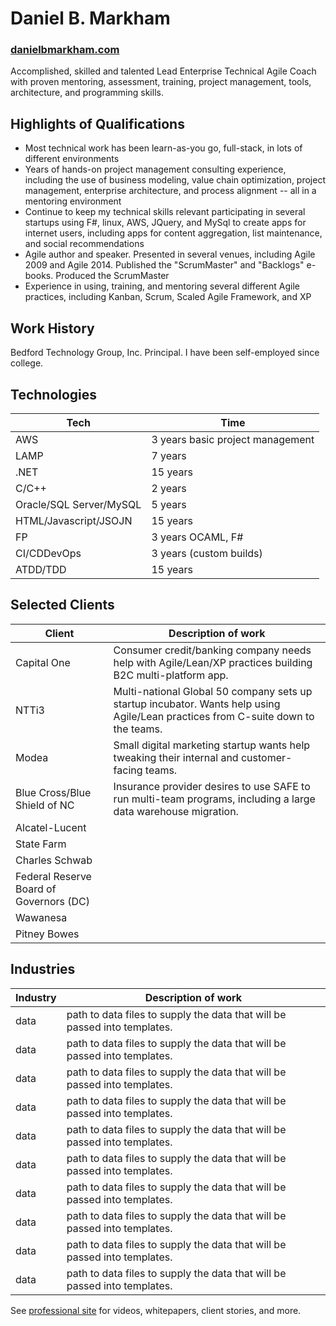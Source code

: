 # Daniel B. Markham
### [danielbmarkham.com](http://danielbmarkham.com "Professional Site")
Accomplished, skilled and talented Lead Enterprise Technical Agile Coach with proven mentoring, assessment, training, project management, tools, architecture, and programming skills.
## Highlights of Qualifications
* Most technical work has been learn-as-you go, full-stack, in lots of different environments
* Years of hands-on project management consulting experience, including the use of business modeling, value chain optimization, project management, enterprise architecture, and process alignment -- all in a mentoring environment
* Continue to keep my technical skills relevant participating in several startups using F#, linux, AWS, JQuery, and MySql to create apps for internet users, including apps for content aggregation, list maintenance, and social recommendations
* Agile author and speaker. Presented in several venues, including Agile 2009 and Agile 2014. Published the "ScrumMaster" and "Backlogs" e-books. Produced the ScrumMaster
* Experience in using, training, and mentoring several different Agile practices, including Kanban, Scrum, Scaled Agile Framework, and XP

## Work History
Bedford Technology Group, Inc. Principal. I have been self-employed since college.

## Technologies
| Tech   | Time |
| ------ | ------------------- |
| AWS    |  3 years basic project management|
| LAMP   |  7 years |
| .NET   |  15 years|
| C/C++   |  2 years|
| Oracle/SQL Server/MySQL   | 5 years  |
| HTML/Javascript/JSOJN   | 15 years |
| FP   |  3 years OCAML, F#|
| CI/CDDevOps   |  3 years (custom builds) |
| ATDD/TDD   |  15 years |

## Selected Clients
| Client | Description of work |
| ------ | ----------- |
| Capital One   | Consumer credit/banking company needs help with Agile/Lean/XP practices building B2C multi-platform app. |
| NTTi3   | Multi-national Global 50 company sets up startup incubator. Wants help using Agile/Lean practices from C-suite down to the teams. |
| Modea   | Small digital marketing startup wants help tweaking their internal and customer-facing teams. |
| Blue Cross/Blue Shield of NC   | Insurance provider desires to use SAFE to run multi-team programs, including a large data warehouse migration. |
| Alcatel-Lucent   |  |
| State Farm   |  |
| Charles Schwab   |  |
| Federal Reserve Board of Governors (DC)   |  |
| Wawanesa   |  |
| Pitney Bowes   |  |

## Industries
| Industry | Description of work |
| ------ | ----------- |
| data   | path to data files to supply the data that will be passed into templates. |
| data   | path to data files to supply the data that will be passed into templates. |
| data   | path to data files to supply the data that will be passed into templates. |
| data   | path to data files to supply the data that will be passed into templates. |
| data   | path to data files to supply the data that will be passed into templates. |
| data   | path to data files to supply the data that will be passed into templates. |
| data   | path to data files to supply the data that will be passed into templates. |
| data   | path to data files to supply the data that will be passed into templates. |
| data   | path to data files to supply the data that will be passed into templates. |
| data   | path to data files to supply the data that will be passed into templates. |

See [professional site](http://danielbmarkham.com) for videos, whitepapers, client stories, and more.